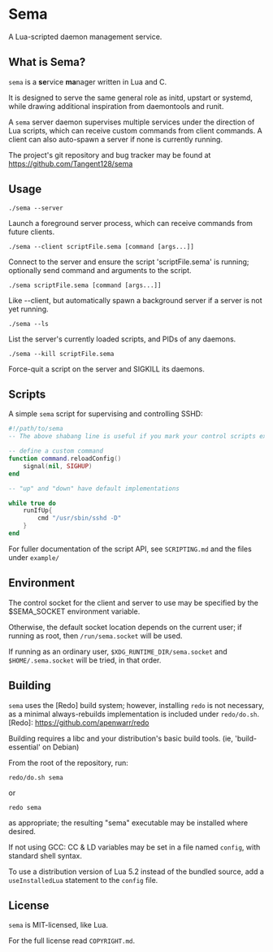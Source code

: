 Sema
====

A Lua-scripted daemon management service.

What is Sema?
-------------

`sema` is a **se**rvice **ma**nager written in Lua and C.

It is designed to serve the same general role as initd, upstart or systemd, while drawing additional inspiration from daemontools and runit.

A `sema` server daemon supervises multiple services under the direction of Lua scripts, which can receive custom commands from client commands. A client can also auto-spawn a server if none is currently running.

The project's git repository and bug tracker may be found at
https://github.com/Tangent128/sema
  

Usage
-----

`./sema --server`

Launch a foreground server process, which can receive commands
from future clients.


`./sema --client scriptFile.sema [command [args...]]`

Connect to the server and ensure the script 'scriptFile.sema'
is running; optionally send command and arguments to the script.


`./sema scriptFile.sema [command [args...]]`

Like --client, but automatically spawn a background server if
a server is not yet running.


`./sema --ls`

List the server's currently loaded scripts, and PIDs of any daemons.

	
`./sema --kill scriptFile.sema`

Force-quit a script on the server and SIGKILL its daemons.


Scripts
-------

A simple `sema` script for supervising and controlling SSHD:

```lua
#!/path/to/sema
-- The above shabang line is useful if you mark your control scripts executable

-- define a custom command
function command.reloadConfig()
	signal(nil, SIGHUP)
end

-- "up" and "down" have default implementations

while true do
	runIfUp{
		cmd "/usr/sbin/sshd -D"
	}
end
```

For fuller documentation of the script API, see `SCRIPTING.md` and the files under `example/`


Environment
-----------

The control socket for the client and server to use may be specified by the $SEMA_SOCKET environment variable.

Otherwise, the default socket location depends on the current user; if running as root, then `/run/sema.socket` will be used.

If running as an ordinary user, `$XDG_RUNTIME_DIR/sema.socket` and `$HOME/.sema.socket` will be tried, in that order.


Building
--------

`sema` uses the [Redo] build system; however, installing `redo` is not necessary, as a minimal always-rebuilds implementation is included under `redo/do.sh`.
[Redo]: https://github.com/apenwarr/redo

Building requires a libc and your distribution's basic build tools. (ie, 'build-essential' on Debian)

From the root of the repository, run:

`redo/do.sh sema`

or

`redo sema`

as appropriate; the resulting "sema" executable may be installed where desired.

If not using GCC: CC & LD variables may be set in a file named `config`, with standard shell syntax.

To use a distribution version of Lua 5.2 instead of the bundled source, add a `useInstalledLua` statement to the `config` file.


License
-------

`sema` is MIT-licensed, like Lua.

For the full license read `COPYRIGHT.md`.


